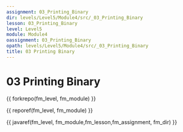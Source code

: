 ```yaml
---
assignment: 03_Printing_Binary
dir: levels/Level5/Module4/src/_03_Printing_Binary
lesson: 03_Printing_Binary
level: Level5
module: Module4
oassignment: 03_Printing_Binary
opath: levels/Level5/Module4/src/_03_Printing_Binary
title: 03 Printing Binary
---
```

# 03 Printing Binary

{{ forkrepo(fm_level, fm_module) }}

{{ reporef(fm_level, fm_module) }}




{{ javaref(fm_level, fm_module,fm_lesson,fm_assignment, fm_dir) }}

